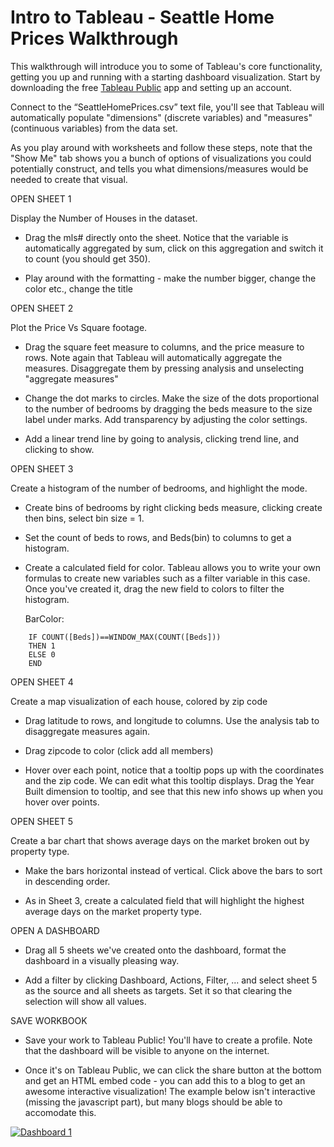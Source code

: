 # Intro to Tableau - Seattle Home Prices Walkthrough

This walkthrough will introduce you to some of Tableau's core functionality, getting you up and running with a starting dashboard visualization. Start by downloading the free [Tableau Public](https://public.tableau.com/en-us/s/) app and setting up an account.

Connect to the “SeattleHomePrices.csv” text file, you'll see that Tableau will automatically populate "dimensions" (discrete variables) and "measures" (continuous variables) from the data set.

As you play around with worksheets and follow these steps, note that the "Show Me" tab shows you a bunch of options of visualizations you could potentially construct, and tells you what dimensions/measures would be needed to create that visual.

OPEN SHEET 1

Display the Number of Houses in the dataset.

* Drag the mls# directly onto the sheet. Notice that the variable is automatically aggregated by sum, click on this aggregation and switch it to count (you should get 350).

* Play around with the formatting - make the number bigger, change the color etc., change the title

OPEN SHEET 2

Plot the Price Vs Square footage. 

* Drag the square feet measure to columns, and the price measure to rows. Note again that Tableau will automatically aggregate the measures. Disaggregate them by pressing analysis and unselecting "aggregate measures"

* Change the dot marks to circles. Make the size of the dots proportional to the number of bedrooms by dragging the beds measure to the size label under marks. Add transparency by adjusting the color settings. 
    
* Add a linear trend line by going to analysis, clicking trend line, and clicking to show.

OPEN SHEET 3

Create a histogram of the number of bedrooms, and highlight the mode. 

* Create bins of bedrooms by right clicking beds measure, clicking create then bins, select bin size = 1.

* Set the count of beds to rows, and Beds(bin) to columns to get a histogram.

* Create a calculated field for color. Tableau allows you to write your own formulas to create new variables such as a filter variable in this case. Once you've created it, drag the new field to colors to filter the histogram. 

    BarColor: 
``` 
    IF COUNT([Beds])==WINDOW_MAX(COUNT([Beds])) 
    THEN 1  
    ELSE 0 
    END 
```

OPEN SHEET 4

Create a map visualization of each house, colored by zip code

* Drag latitude to rows, and longitude to columns. Use the analysis tab to disaggregate measures again.

* Drag zipcode to color (click add all members)

* Hover over each point, notice that a tooltip pops up with the coordinates and the zip code. We can edit what this tooltip displays. Drag the Year Built dimension to tooltip, and see that this new info shows up when you hover over points.

OPEN SHEET 5 

Create a bar chart that shows average days on the market broken out by property type.

* Make the bars horizontal instead of vertical. Click above the bars to sort in descending order.

* As in Sheet 3, create a calculated field that will highlight the highest average days on the market property type.

OPEN A DASHBOARD

* Drag all 5 sheets we've created onto the dashboard, format the dashboard in a visually pleasing way.

* Add a filter by clicking Dashboard, Actions, Filter, ... and select sheet 5 as the source and all sheets as targets. Set it so that clearing the selection will show all values.

SAVE WORKBOOK

* Save your work to Tableau Public! You'll have to create a profile. Note that the dashboard will be visible to anyone on the internet.

* Once it's on Tableau Public, we can click the share button at the bottom and get an HTML embed code - you can add this to a blog to get an awesome interactive visualization! The example below isn't interactive (missing the javascript part), but many blogs should be able to accomodate this. 

<div class='tableauPlaceholder' id='viz1518672936006' style='position: relative'><noscript><a href='#'><img alt='Dashboard 1 ' src='https:&#47;&#47;public.tableau.com&#47;static&#47;images&#47;De&#47;Demo1_188&#47;Dashboard1&#47;1_rss.png' style='border: none' /></a></noscript><object class='tableauViz'  style='display:none;'><param name='host_url' value='https%3A%2F%2Fpublic.tableau.com%2F' /> <param name='embed_code_version' value='3' /> <param name='site_root' value='' /><param name='name' value='Demo1_188&#47;Dashboard1' /><param name='tabs' value='no' /><param name='toolbar' value='yes' /><param name='static_image' value='https:&#47;&#47;public.tableau.com&#47;static&#47;images&#47;De&#47;Demo1_188&#47;Dashboard1&#47;1.png' /> <param name='animate_transition' value='yes' /><param name='display_static_image' value='yes' /><param name='display_spinner' value='yes' /><param name='display_overlay' value='yes' /><param name='display_count' value='yes' /><param name='filter' value='publish=yes' /></object></div>                

